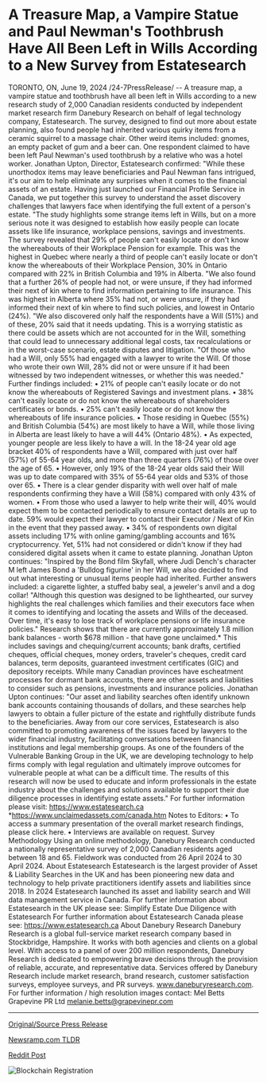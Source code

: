 # A Treasure Map, a Vampire Statue and Paul Newman's Toothbrush Have All Been Left in Wills According to a New Survey from Estatesearch

TORONTO, ON, June 19, 2024 /24-7PressRelease/ -- A treasure map, a vampire statue and toothbrush have all been left in Wills according to a new research study of 2,000 Canadian residents conducted by independent market research firm Danebury Research on behalf of legal technology company, Estatesearch. The survey, designed to find out more about estate planning, also found people had inherited various quirky items from a ceramic squirrel to a massage chair. Other weird items included: gnomes, an empty packet of gum and a beer can. One respondent claimed to have been left Paul Newman's used toothbrush by a relative who was a hotel worker.   Jonathan Upton, Director, Estatesearch confirmed: "While these unorthodox items may leave beneficiaries and Paul Newman fans intrigued, it's our aim to help eliminate any surprises when it comes to the financial assets of an estate. Having just launched our Financial Profile Service in Canada, we put together this survey to understand the asset discovery challenges that lawyers face when identifying the full extent of a person's estate.   "The study highlights some strange items left in Wills, but on a more serious note it was designed to establish how easily people can locate assets like life insurance, workplace pensions, savings and investments. The survey revealed that 29% of people can't easily locate or don't know the whereabouts of their Workplace Pension for example. This was the highest in Quebec where nearly a third of people can't easily locate or don't know the whereabouts of their Workplace Pension, 30% in Ontario compared with 22% in British Columbia and 19% in Alberta.  "We also found that a further 26% of people had not, or were unsure, if they had informed their next of kin where to find information pertaining to life insurance. This was highest in Alberta where 35% had not, or were unsure, if they had informed their next of kin where to find such policies, and lowest in Ontario (24%).  "We also discovered only half the respondents have a Will (51%) and of these, 20% said that it needs updating. This is a worrying statistic as there could be assets which are not accounted for in the Will, something that could lead to unnecessary additional legal costs, tax recalculations or in the worst-case scenario, estate disputes and litigation.   "Of those who had a Will, only 55% had engaged with a lawyer to write the Will. Of those who wrote their own Will, 28% did not or were unsure if it had been witnessed by two independent witnesses, or whether this was needed."  Further findings included:  •	21% of people can't easily locate or do not know the whereabouts of Registered Savings and investment plans. •	38% can't easily locate or do not know the whereabouts of shareholders certificates or bonds. •	25% can't easily locate or do not know the whereabouts of life insurance policies. •	Those residing in Quebec (55%) and British Columbia (54%) are most likely to have a Will, while those living in Alberta are least likely to have a will 44% (Ontario 48%). •	As expected, younger people are less likely to have a will. In the 18-24 year old age bracket 40% of respondents have a Will, compared with just over half (57%) of 55-64 year olds, and more than three quarters (76%) of those over the age of 65.  •	However, only 19% of the 18-24 year olds said their Will was up to date compared with 35% of 55-64 year olds and 53% of those over 65. •	There is a clear gender disparity with well over half of male respondents confirming they have a Will (58%) compared with only 43% of women. •	From those who used a lawyer to help write their will, 40% would expect them to be contacted periodically to ensure contact details are up to date. 59% would expect their lawyer to contact their Executor / Next of Kin in the event that they passed away. •	34% of respondents own digital assets including 17% with online gaming/gambling accounts and 16% cryptocurrency. Yet, 51% had not considered or didn't know if they had considered digital assets when it came to estate planning.  Jonathan Upton continues: "Inspired by the Bond film Skyfall, where Judi Dench's character M left James Bond a 'Bulldog figurine' in her Will, we also decided to find out what interesting or unusual items people had inherited. Further answers included: a cigarette lighter, a stuffed baby seal, a jeweler's anvil and a dog collar!   "Although this question was designed to be lighthearted, our survey highlights the real challenges which families and their executors face when it comes to identifying and locating the assets and Wills of the deceased. Over time, it's easy to lose track of workplace pensions or life insurance policies."   Research shows that there are currently approximately 1.8 million bank balances - worth $678 million - that have gone unclaimed.* This includes savings and chequing/current accounts; bank drafts, certified cheques, official cheques, money orders, traveler's cheques, credit card balances, term deposits, guaranteed investment certificates (GIC) and depository receipts. While many Canadian provinces have escheatment processes for dormant bank accounts, there are other assets and liabilities to consider such as pensions, investments and insurance policies.  Jonathan Upton continues: "Our asset and liability searches often identify unknown bank accounts containing thousands of dollars, and these searches help lawyers to obtain a fuller picture of the estate and rightfully distribute funds to the beneficiaries. Away from our core services, Estatesearch is also committed to promoting awareness of the issues faced by lawyers to the wider financial industry, facilitating conversations between financial institutions and legal membership groups. As one of the founders of the Vulnerable Banking Group in the UK, we are developing technology to help firms comply with legal regulation and ultimately improve outcomes for vulnerable people at what can be a difficult time. The results of this research will now be used to educate and inform professionals in the estate industry about the challenges and solutions available to support their due diligence processes in identifying estate assets."   For further information please visit: https://www.estatesearch.ca *https://www.unclaimedassets.com/canada.htm  Notes to Editors: •	To access a summary presentation of the overall market research findings, please click here. •	Interviews are available on request.   Survey Methodology Using an online methodology, Danebury Research conducted a nationally representative survey of 2,000 Canadian residents aged between 18 and 65. Fieldwork was conducted from 26 April 2024 to 30 April 2024.  About Estatesearch Estatesearch is the largest provider of Asset & Liability Searches in the UK and has been pioneering new data and technology to help private practitioners identify assets and liabilities since 2018. In 2024 Estatesearch launched its asset and liability search and Will data management service in Canada.  For further information about Estatesearch in the UK please see: Simplify Estate Due Diligence with Estatesearch For further information about Estatesearch Canada please see: https://www.estatesearch.ca  About Danebury Research Danebury Research is a global full-service market research company based in Stockbridge, Hampshire. It works with both agencies and clients on a global level. With access to a panel of over 200 million respondents, Danebury Research is dedicated to empowering brave decisions through the provision of reliable, accurate, and representative data. Services offered by Danebury Research include market research, brand research, customer satisfaction surveys, employee surveys, and PR surveys. www.daneburyresearch.com.   For further information / high resolution images contact: Mel Betts Grapevine PR Ltd melanie.betts@grapevinepr.com 

---

[Original/Source Press Release](https://www.24-7pressrelease.com/press-release/511810/a-treasure-map-a-vampire-statue-and-paul-newmans-toothbrush-have-all-been-left-in-wills-according-to-a-new-survey-from-estatesearch)
                    

[Newsramp.com TLDR](None) 



[Reddit Post](https://www.reddit.com/r/Business_NewsRamp/comments/1dyacmu/quirky_inheritances_and_estate_planning/) 



![Blockchain Registration](https://cdn.newsramp.app/24-7PressRelease/qrcode/246/19/yarnmjPj.webp)